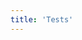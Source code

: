 ```yaml
---
title: 'Tests'
---
```


<div class='text-center'>
<github-179 />
<github-254 />
<github-255 />
<tests-inline-range />
<tests-single />
<tests-range />
</div>